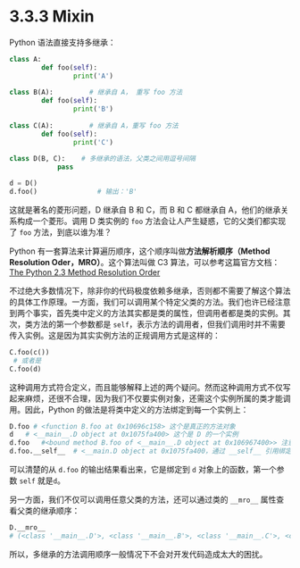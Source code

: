 # 3.3.3 Mixin

Python 语法直接支持多继承：

```python
class A:
		def foo(self):
				print('A')
		
class B(A):         # 继承自 A， 重写 foo 方法
		def foo(self):
				print('B')
		
class C(A):         # 继承自 A，重写 foo 方法
		def foo(self):
				print('C')
		
class D(B, C):    # 多继承的语法，父类之间用逗号间隔
			pass

d = D()
d.foo()               # 输出：'B' 
```

这就是著名的菱形问题，D 继承自 B 和 C，而 B 和 C 都继承自 A，他们的继承关系构成一个菱形。调用 D 类实例的 `foo` 方法会让人产生疑惑，它的父类们都实现了 `foo` 方法，到底以谁为准？

Python 有一套算法来计算遍历顺序，这个顺序叫做**方法解析顺序（Method Resolution Oder，MRO）**。这个算法叫做 C3 算法，可以参考这篇官方文档：[The Python 2.3 Method Resolution Order](https://www.python.org/download/releases/2.3/mro/)

不过绝大多数情况下，除非你的代码极度依赖多继承，否则都不需要了解这个算法的具体工作原理。一方面，我们可以调用某个特定父类的方法。我们也许已经注意到两个事实，首先类中定义的方法其实都是类的属性，但调用者都是类的实例。其次，类方法的第一个参数都是 `self`，表示方法的调用者，但我们调用时并不需要传入实例。这是因为其实实例方法的正规调用方式是这样的：

```python
C.foo(c())
 # 或者是
C.foo(d)
```

这种调用方式符合定义，而且能够解释上述的两个疑问。然而这种调用方式不仅写起来麻烦，还很不合理，因为我们不仅要实例对象，还需这个实例所属的类才能调用。因此，Python 的做法是将类中定义的方法绑定到每一个实例上：


```python
D.foo # <function B.foo at 0x10696c158> 这个是真正的方法对象
d   # <__main__.D object at 0x1075fa400> 这个是 D 的一个实例
d.foo   #<bound method B.foo of <__main__.D object at 0x106967400>> 注意看地址和 d 是一致的
d.foo.__self__  # <__main.D object at 0x1075fa400，通过 __self__ 引用绑定的实例
```
可以清楚的从 `d.foo` 的输出结果看出来，它是绑定到 `d` 对象上的函数，第一个参数 `self` 就是`d`。

另一方面，我们不仅可以调用任意父类的方法，还可以通过类的 `__mro__` 属性查看父类的继承顺序：


```python
D.__mro__
# (<class '__main__.D'>, <class '__main__.B'>, <class '__main__.C'>, <class '__main__.A'>, <class 'object'>)
```

所以，多继承的方法调用顺序一般情况下不会对开发代码造成太大的困扰。
